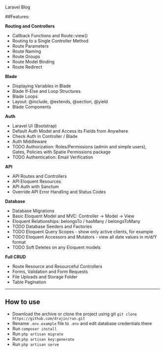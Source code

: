 Laravel Blog

##Features:

**Routing and Controllers**	

- Callback Functions and Route::view()
- Routing to a Single Controller Method	
- Route Parameters
- Route Naming	
- Route Groups	
- Route Model Binding
- Route Redirect 


**Blade**

- Displaying Variables in Blade
- Blade If-Else and Loop Structures
- Blade Loops
- Layout: @include, @extends, @section, @yield
- Blade Components


**Auth**	

- Laravel UI (Bootstrap)
- Default Auth Model and Access its Fields from Anywhere
- Check Auth in Controller / Blade
- Auth Middleware
- TODO Authorization: Roles/Permissions (admin and simple users), Gates, Policies with Spatie Permissions package
- TODO Authentication: Email Verification


**API**

- API Routes and Controllers
- API Eloquent Resources
- API Auth with Sanctum
- Override API Error Handling and Status Codes


**Database**	

- Database Migrations
- Basic Eloquent Model and MVC: Controller -> Model -> View
- Eloquent Relationships: belongsTo / hasMany / belongsToMany
- TODO Database Seeders and Factories
- TODO Eloquent Query Scopes - show only active clients, for example
- TODO Eloquent Accessors and Mutators - view all date values in m/d/Y format
- TODO Soft Deletes on any Eloquent models


**Full CRUD**	

- Route Resource and Resourceful Controllers
- Forms, Validation and Form Requests
- File Uploads and Storage Folder
- Table Pagination


---

## How to use

- Download the archive or clone the project using git `git clone https://github.com/drajin/run.git`
- Rename `.env.example` file to `.env` and edit database credentials there
- Run `composer install`
- Run `php artisan migrate`
- Run `php artisan key:generate`
- Run `php artisan serve`

